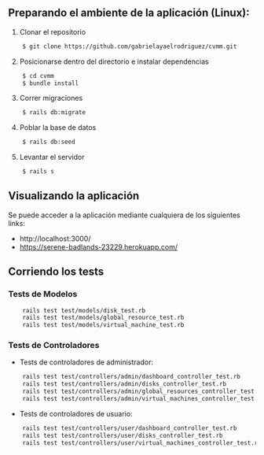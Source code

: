 ## Preparando el ambiente de la aplicación (Linux):

1. Clonar el repositorio

```sh	
	$ git clone https://github.com/gabrielayaelrodriguez/cvmm.git
```

2. Posicionarse dentro del directorio e instalar dependencias

```sh
    $ cd cvmm
	$ bundle install
```

3. Correr migraciones

```sh	
	$ rails db:migrate
```
4. Poblar la base de datos

```sh
	$ rails db:seed
```

5. Levantar el servidor

```sh
	$ rails s
```

## Visualizando la aplicación

Se puede acceder a la aplicación mediante cualquiera de los siguientes links:

* http://localhost:3000/
* https://serene-badlands-23229.herokuapp.com/

## Corriendo los tests

### Tests de Modelos

```sh
	rails test test/models/disk_test.rb
	rails test test/models/global_resource_test.rb
	rails test test/models/virtual_machine_test.rb
```

### Tests de Controladores

* Tests de controladores de administrador:

```sh
	rails test test/controllers/admin/dashboard_controller_test.rb
	rails test test/controllers/admin/disks_controller_test.rb
	rails test test/controllers/admin/global_resources_controller_test.rb
	rails test test/controllers/admin/virtual_machines_controller_test.rb
```

* Tests de controladores de usuario:

```sh
	rails test test/controllers/user/dashboard_controller_test.rb
	rails test test/controllers/user/disks_controller_test.rb
	rails test test/controllers/user/virtual_machines_controller_test.rb
```